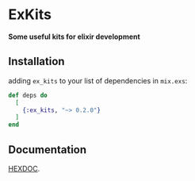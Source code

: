 # ExKits

**Some useful kits for elixir development**

## Installation

adding `ex_kits` to your list of dependencies in `mix.exs`:

```elixir
def deps do
  [
    {:ex_kits, "~> 0.2.0"}
  ]
end
```

## Documentation

[HEXDOC](https://hexdocs.pm/ex_kits/).